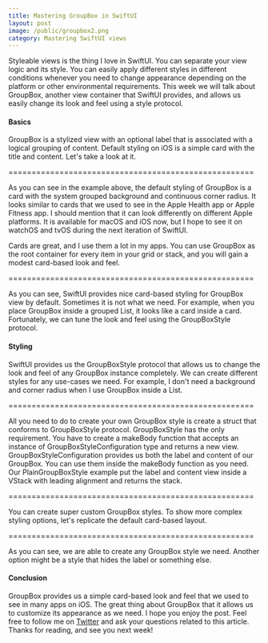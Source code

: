 ```yaml
---
title: Mastering GroupBox in SwiftUI
layout: post
image: /public/groupbox2.png
category: Mastering SwiftUI views
---
```


Styleable views is the thing I love in SwiftUI. You can separate your view logic and its style. You can easily apply different styles in different conditions whenever you need to change appearance depending on the platform or other environmental requirements. This week we will talk about GroupBox, another view container that SwiftUI provides, and allows us easily change its look and feel using a style protocol. 

#### Basics
GroupBox is a stylized view with an optional label that is associated with a logical grouping of content. Default styling on iOS is a simple card with the title and content. Let's take a look at it.

=====================================================

As you can see in the example above, the default styling of GroupBox is a card with the system grouped background and continuous corner radius. It looks similar to cards that we used to see in the Apple Health app or Apple Fitness app. I should mention that it can look differently on different Apple platforms. It is available for macOS and iOS now, but I hope to see it on watchOS and tvOS during the next iteration of SwiftUI.

Cards are great, and I use them a lot in my apps. You can use GroupBox as the root container for every item in your grid or stack, and you will gain a modest card-based look and feel.

=====================================================

As you can see, SwiftUI provides nice card-based styling for GroupBox view by default. Sometimes it is not what we need. For example, when you place GroupBox inside a grouped List, it looks like a card inside a card. Fortunately, we can tune the look and feel using the GroupBoxStyle protocol.

#### Styling
SwiftUI provides us the GroupBoxStyle protocol that allows us to change the look and feel of any GroupBox instance completely. We can create different styles for any use-cases we need. For example, I don't need a background and corner radius when I use GroupBox inside a List.

=====================================================

All you need to do to create your own GroupBox style is create a struct that conforms to GroupBoxStyle protocol. GroupBoxStyle has the only requirement. You have to create a makeBody function that accepts an instance of GroupBoxStyleConfiguration type and returns a new view. GroupBoxStyleConfiguration provides us both the label and content of our GroupBox. You can use them inside the makeBody function as you need. Our PlainGroupBoxStyle example put the label and content view inside a VStack with leading alignment and returns the stack.

=====================================================

You can create super custom GroupBox styles. To show more complex styling options, let's replicate the default card-based layout.

=====================================================

As you can see, we are able to create any GroupBox style we need. Another option might be a style that hides the label or something else. 

#### Conclusion
GroupBox provides us a simple card-based look and feel that we used to see in many apps on iOS. The great thing about GroupBox that it allows us to customize its appearance as we need. I hope you enjoy the post. Feel free to follow me on [Twitter](https://twitter.com/mecid) and ask your questions related to this article. Thanks for reading, and see you next week!